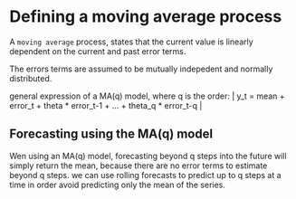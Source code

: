 
# Defining a moving average process
A `moving average` process, states that the current value is linearly dependent on the current and past error terms.  

The errors terms are assumed to be mutually indepedent and normally distributed. 

general expression of a MA(q) model, where q is the order: 
|
    y_t = mean + error_t + theta * error_t-1 + ... + theta_q * error_t-q
|

## Forecasting using the MA(q) model 
Wen using an MA(q) model, forecasting beyond q steps into the future will simply return the mean, because there are no error terms to estimate beyond q steps. we can use rolling forecasts to predict up to q steps at a time in order avoid predicting only the mean of the series. 

